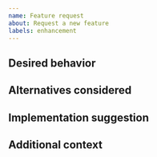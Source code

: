 ```yaml
---
name: Feature request
about: Request a new feature
labels: enhancement
---
```



## Desired behavior
<!-- Describe the current problem and the feature you want implemented.-->

## Alternatives considered
<!-- Describe alternate solutions or features you've considered.-->

## Implementation suggestion
<!-- Provide a suggestion on how to implement this feature, which could help us
expedite this implementation.-->

## Additional context
<!-- Provide any other additional context (e.g., screenshots) about your feature
request.-->